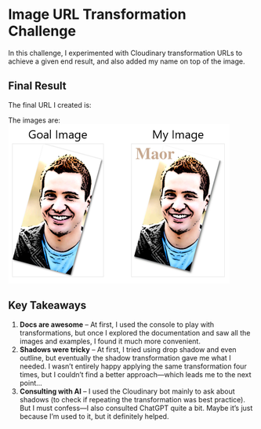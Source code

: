 # Image URL Transformation Challenge

In this challenge, I experimented with Cloudinary transformation URLs to achieve a given end result, and also added my name on top of the image.

## Final Result
The final URL I created is:  
<placeholder for URL>  

The images are:  
![Scaffold step screenshot](images/reault.PNG)  

## Key Takeaways
1. **Docs are awesome** – At first, I used the console to play with transformations, but once I explored the documentation and saw all the images and examples, I found it much more convenient.  
2. **Shadows were tricky** – At first, I tried using drop shadow and even outline, but eventually the shadow transformation gave me what I needed. I wasn’t entirely happy applying the same transformation four times, but I couldn’t find a better approach—which leads me to the next point...  
3. **Consulting with AI** – I used the Cloudinary bot mainly to ask about shadows (to check if repeating the transformation was best practice). But I must confess—I also consulted ChatGPT quite a bit. Maybe it’s just because I’m used to it, but it definitely helped.  
